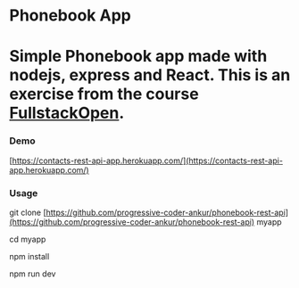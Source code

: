 # Phonebook App

# Simple Phonebook app made with nodejs, express and React. This is an exercise from the course [FullstackOpen](https://fullstackopen.com).

### Demo

[https://contacts-rest-api-app.herokuapp.com/](https://contacts-rest-api-app.herokuapp.com/)

### Usage

git clone [https://github.com/progressive-coder-ankur/phonebook-rest-api](https://github.com/progressive-coder-ankur/phonebook-rest-api) myapp

cd myapp

npm install

npm run dev
